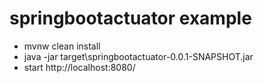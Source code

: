 # springbootactuator example
* mvnw clean install
* java -jar target\springbootactuator-0.0.1-SNAPSHOT.jar
* start http://localhost:8080/